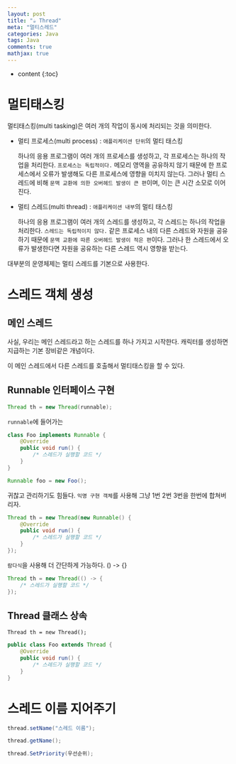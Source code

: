 ```yaml
---
layout: post
title: "☕ Thread"
meta: "멀티스레드"
categories: Java
tags: Java
comments: true
mathjax: true
---
```




* content
{:toc}
# 멀티태스킹

멀티태스킹(multi tasking)은 여러 개의 작업이 동시에 처리되는 것을 의미한다.

- 멀티 프로세스(multi process) : `애플리케이션 단위`의 멀티 태스킹

  하나의 응용 프로그램이 여러 개의 프로세스를 생성하고, 각 프로세스는 하나의 작업을 처리한다. `프로세스는 독립적이다.` 메모리 영역을 공유하지 않기 때문에 한 프로세스에서 오류가 발생해도 다른 프로세스에 영향을 미치지 않는다.  그러나 멀티 스레드에 비해 `문맥 교환에 의한 오버헤드 발생이 큰 편`이며, 이는 큰 시간 소모로 이어진다.

  

- 멀티 스레드(multi thread) : `애플리케이션 내부`의 멀티 태스킹

  하나의 응용 프로그램이 여러 개의 스레드를 생성하고, 각 스레드는 하나의 작업을 처리한다.  `스레드는 독립적이지 않다.` 같은 프로세스 내의 다른 스레드와 자원을 공유하기 때문에 `문맥 교환에 따른 오버헤드 발생이 적은 편`이다. 그러나 한 스레드에서 오류가 발생한다면 자원을 공유하는 다른 스레드 역시 영향을 받는다.

대부분의 운영체제는 멀티 스레드를 기본으로 사용한다.



# 스레드 객체 생성

## 메인 스레드

사실, 우리는 메인 스레드라고 하는 스레드를 하나 가지고 시작한다. 캐릭터를 생성하면 지급하는 기본 장비같은 개념이다. 

이 메인 스레드에서 다른 스레드를 호출해서 멀티태스킹을 할 수 있다.

## Runnable 인터페이스 구현

```java
Thread th = new Thread(runnable);
```

`runnable`에 들어가는

```java
class Foo implements Runnable {
    @Override
    public void run() {
        /* 스레드가 실행할 코드 */
    }
}
```

```java
Runnable foo = new Foo();
```

귀찮고 관리하기도 힘들다. `익명 구현 객체`를 사용해 그냥 1번 2번 3번을 한번에 합쳐버리자.

```java
Thread th = new Thread(new Runnable() {
    @Override
    public void run() {
        /* 스레드가 실행할 코드 */
    }
});
```

`람다식`을 사용해 더 간단하게 가능하다. () -> {}

```java
Thread th = new Thread(() -> {
    /* 스레드가 실행할 코드 */
});
```

## Thread 클래스 상속

`Thread th = new Thread();`

```java
public class Foo extends Thread {
    @Override
    public void run() {
        /* 스레드가 실행할 코드 */
    }
}
```

# 스레드 이름 지어주기

```java
thread.setName("스레드 이름");
```

```java
thread.getName();
```

```java
thread.SetPriority(우선순위);
```

